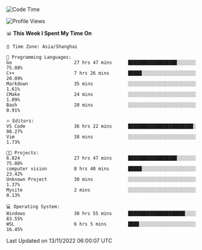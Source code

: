 <!--START_SECTION:waka-->
![Code Time](http://img.shields.io/badge/Code%20Time-331%20hrs%207%20mins-blue)

![Profile Views](http://img.shields.io/badge/Profile%20Views-2-blue)

📊 **This Week I Spent My Time On** 

```text
⌚︎ Time Zone: Asia/Shanghai

💬 Programming Languages: 
Go                       27 hrs 47 mins      ██████████████████░░░░░░░   75.08% 
C++                      7 hrs 26 mins       █████░░░░░░░░░░░░░░░░░░░░   20.09% 
Markdown                 35 mins             ░░░░░░░░░░░░░░░░░░░░░░░░░   1.61% 
CMake                    24 mins             ░░░░░░░░░░░░░░░░░░░░░░░░░   1.09% 
Bash                     20 mins             ░░░░░░░░░░░░░░░░░░░░░░░░░   0.91%

🔥 Editors: 
VS Code                  36 hrs 22 mins      ████████████████████████░   98.27% 
Vim                      38 mins             ░░░░░░░░░░░░░░░░░░░░░░░░░   1.73%

🐱‍💻 Projects: 
6.824                    27 hrs 47 mins      ██████████████████░░░░░░░   75.08% 
computer vision          8 hrs 40 mins       █████░░░░░░░░░░░░░░░░░░░░   23.42% 
Unknown Project          30 mins             ░░░░░░░░░░░░░░░░░░░░░░░░░   1.37% 
Mysite                   2 mins              ░░░░░░░░░░░░░░░░░░░░░░░░░   0.13%

💻 Operating System: 
Windows                  30 hrs 55 mins      █████████████████████░░░░   83.55% 
WSL                      6 hrs 5 mins        ████░░░░░░░░░░░░░░░░░░░░░   16.45%

```


 Last Updated on 13/11/2022 06:00:07 UTC
<!--END_SECTION:waka-->